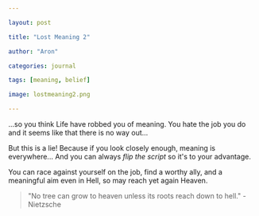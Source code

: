 ```yaml
---

layout: post

title: "Lost Meaning 2"

author: "Aron"

categories: journal

tags: [meaning, belief]

image: lostmeaning2.png

---
```


...so you think Life have robbed you of meaning. You hate the job you do and it seems like that there is no way out...

But this is a lie! Because if you look closely enough, meaning is everywhere... And you can always *flip the script* so it's to your advantage. 

You can race against yourself on the job, find a worthy ally, and a meaningful aim even in Hell, so may reach yet again Heaven.

> "No tree can grow to heaven unless its roots reach down to hell." - Nietzsche
